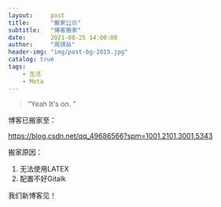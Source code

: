 ```yaml
---
layout:     post
title:      "搬家公示"
subtitle:   "博客搬家"
date:       2021-08-25 14:00:00
author:     "周琪岳"
header-img: "img/post-bg-2015.jpg"
catalog: true
tags:
    - 生活
    - Meta
---
```


> “Yeah It's on. ”

博客已搬家至：

https://blog.csdn.net/qq_49686566?spm=1001.2101.3001.5343

搬家原因：  
1. 无法使用LATEX  
2. 配置不好Gitalk  

我们新博客见！
